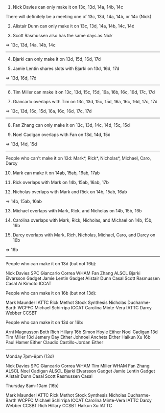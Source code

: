 1. Nick Davies can only make it on 13c, 13d, 14a, 14b, 14c

There will definitely be a meeting one of 13c, 13d, 14a, 14b, or 14c (Nick)

2. Alistair Dunn can only make it on 13c, 13d, 14a, 14b, 14c,  14d

3. Scott Rasmussen also has the same days as Nick

=> 13c, 13d, 14a, 14b,  14c

---

4. Bjarki can only make it on 13d, 15d, 16d, 17d

5. Jamie Lentin shares slots with Bjarki on 13d, 16d, 17d

=> 13d, 16d, 17d

---

6. Tim Miller can make it on 13c, 13d, 15c, 15d, 16a, 16b, 16c, 16d, 17c, 17d

7. Giancarlo overlaps with Tim on 13c, 13d, 15c, 15d, 16a, 16c, 16d, 17c, 17d

=> 13c, 13d, 15c, 15d, 16a, 16c, 16d, 17c, 17d

---

8. Fan Zhang can only make it on 13c, 13d, 14c, 14d, 15c, 15d

9. Noel Cadigan overlaps with Fan on 13d, 14d, 15d

=> 13d, 14d, 15d

---

People who can't make it on 13d: Mark*, Rick*, Nicholas*, Michael, Caro, Darcy

10. Mark can make it on 14ab, 15ab, 16ab, 17ab

11. Rick overlaps with Mark on 14b, 15ab, 16ab, 17b

12. Nicholas overlaps with Mark and Rick on 14b, 15ab, 16ab

=> 14b, 15ab, 16ab

13. Michael overlaps with Mark, Rick, and Nicholas on 14b, 15b, 16b

14. Carolina overlaps with Mark, Rick, Nicholas, and Michael on 14b, 15b, 16b

15. Darcy overlaps with Mark, Rich, Nicholas, Michael, Caro, and Darcy on 16b

=> 16b

---

People who can make it on 13d (but not 16b):

Nick Davies       SPC
Giancarlo Correa  WHAM
Fan Zhang         ALSCL
Bjarki Elvarsson  Gadget
Jamie Lentin      Gadget
Alistair Dunn     Casal
Scott Rasmussen   Casal
Ai Kimoto         ICCAT

People who can make it on 16b (but not 13d):

Mark Maunder             IATTC
Rick Methot              Stock Synthesis
Nicholas Ducharme-Barth  WCPFC
Michael Schirripa        ICCAT
Carolina Minte-Vera      IATTC
Darcy Webber             CCSBT

People who can make it on 13d or 16b:

Arni Magnusson  Both
Rich Hillary    16b
Simon Hoyle     Either
Noel Cadigan    13d
Tim Miller      13d
Jemery Day      Either
Johnoel Ancheta Either
Haikun Xu       16b
Paul Hamer      Either
Claudio Castillo-Jordan  Either

---

Monday 7pm-9pm (13d)

Nick Davies       SPC
Giancarlo Correa  WHAM
Tim Miller        WHAM
Fan Zhang         ALSCL
Noel Cadigan      ALSCL
Bjarki Elvarsson  Gadget
Jamie Lentin      Gadget
Alistair Dunn     Casal
Scott Rasmussen   Casal

Thursday 8am-10am (16b)

Mark Maunder             IATTC
Rick Methot              Stock Synthesis
Nicholas Ducharme-Barth  WCPFC
Michael Schirripa        ICCAT
Carolina Minte-Vera      IATTC
Darcy Webber             CCSBT
Rich Hillary             CCSBT
Haikun Xu                IATTC
